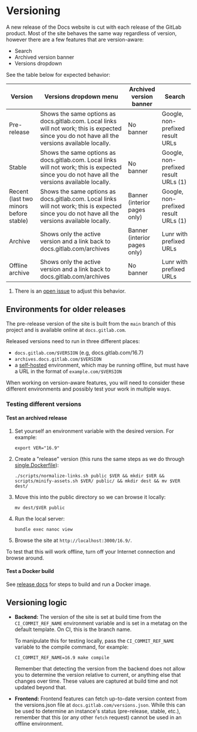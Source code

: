 # Versioning

A new release of the Docs website is cut with each release of the GitLab product. Most of the site behaves the same way regardless of version, however there are a few features that are version-aware:

- Search
- Archived version banner
- Versions dropdown

See the table below for expected behavior:

| Version | Versions dropdown menu | Archived version banner | Search |
| -------- | ----- | ------- | ------|
| Pre-release | Shows the same options as docs.gitlab.com. Local links will not work; this is expected since you do not have all the versions available locally. | No banner | Google, non-prefixed result URLs |
| Stable | Shows the same options as docs.gitlab.com. Local links will not work; this is expected since you do not have all the versions available locally. | No banner | Google, non-prefixed result URLs (1) |
| Recent (last two minors before stable) | Shows the same options as docs.gitlab.com. Local links will not work; this is expected since you do not have all the versions available locally. | Banner (interior pages only) | Google, non-prefixed result URLs (1) |
| Archive | Shows only the active version and a link back to docs.gitlab.com/archives  | Banner (interior pages only) | Lunr with prefixed URLs |
| Offline archive | Shows only the active version and a link back to docs.gitlab.com/archives | No banner | Lunr with prefixed URLs |

1. There is an [open issue](https://gitlab.com/gitlab-org/gitlab-docs/-/issues/1674) to adjust this behavior.

## Environments for older releases

The pre-release version of the site is built from the `main` branch of this project and is available online at `docs.gitlab.com`.

Released versions need to run in three different places:

- `docs.gitlab.com/$VERSION` (e.g, docs.gitlab.com/16.7)
- `archives.docs.gitlab.com/$VERSION`
- a [self-hosted](https://docs.gitlab.com/ee/administration/docs_self_host.html) environment, which may be running offline, but must have a URL in the format of `example.com/$VERSION`

When working on version-aware features, you will need to consider these different environments and possibly test your work in multiple ways.

### Testing different versions

#### Test an archived release

1. Set yourself an environment variable with the desired version. For example:

   ```shell
   export VER="16.9"
   ```

1. Create a "release" version (this runs the same steps as we do through [single.Dockerfile](https://gitlab.com/gitlab-org/gitlab-docs/-/blob/main/dockerfiles/single.Dockerfile?ref_type=heads)):

   ```shell
   ./scripts/normalize-links.sh public $VER && mkdir $VER && scripts/minify-assets.sh $VER/ public/ && mkdir dest && mv $VER dest/
   ```

1. Move this into the public directory so we can browse it locally:

   ```shell
   mv dest/$VER public
   ```

1. Run the local server:

   ```shell
   bundle exec nanoc view
   ```

1. Browse the site at `http://localhost:3000/16.9/`.

To test that this will work offline, turn off your Internet connection and browse around.

#### Test a Docker build

See [release docs](./releases.md#optional-test-locally) for steps to build and run a Docker image.

## Versioning logic

- **Backend:** The version of the site is set at build time from the `CI_COMMIT_REF_NAME` environment variable and is set in a metatag on the default template. On CI, this is the branch name.
  
  To manipulate this for testing locally, pass the `CI_COMMIT_REF_NAME` variable to the compile command, for example:

  ```shell
  CI_COMMIT_REF_NAME=16.9 make compile
  ```

   Remember that detecting the version from the backend does not allow you to determine the version relative to current, or anything else that changes over time. These values are captured at build time and not updated beyond that.

- **Frontend:** Frontend features can fetch up-to-date version context from the versions.json file at `docs.gitlab.com/versions.json`. While this can be used to determine an instance's status (pre-release, stable, etc.), remember that this (or any other `fetch` request) cannot be used in an offline environment.
